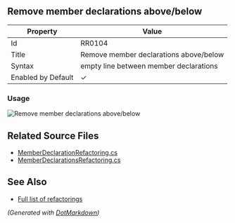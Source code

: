## Remove member declarations above/below

| Property           | Value                                  |
| ------------------ | -------------------------------------- |
| Id                 | RR0104                                 |
| Title              | Remove member declarations above/below |
| Syntax             | empty line between member declarations |
| Enabled by Default | &#x2713;                               |

### Usage

![Remove member declarations above/below](../../images/refactorings/RemoveMemberDeclarations.png)

## Related Source Files

* [MemberDeclarationRefactoring.cs](../../src/Refactorings/CSharp/Refactorings/MemberDeclarationRefactoring.cs)
* [MemberDeclarationsRefactoring.cs](../../src/Refactorings/CSharp/Refactorings/MemberDeclarationsRefactoring.cs)

## See Also

* [Full list of refactorings](Refactorings.md)

*\(Generated with [DotMarkdown](http://github.com/JosefPihrt/DotMarkdown)\)*